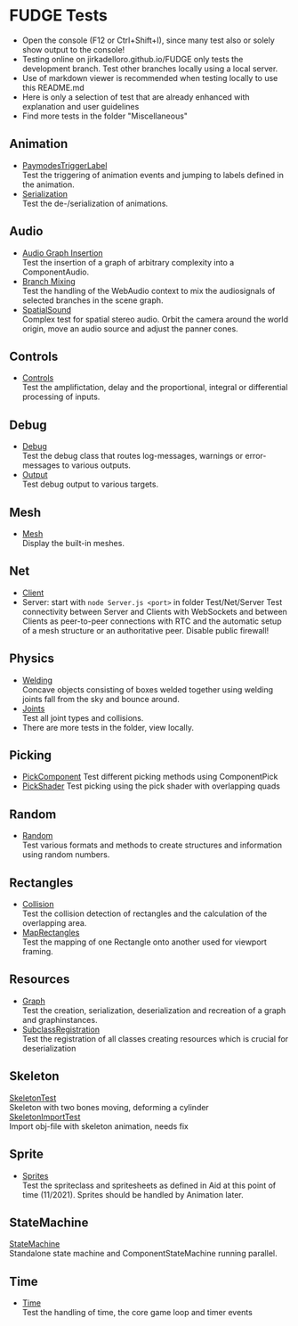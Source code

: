 # FUDGE Tests
- Open the console (F12 or Ctrl+Shift+I), since many test also or solely show output to the console!
- Testing online on jirkadelloro.github.io/FUDGE only tests the development branch. Test other branches locally using a local server.
- Use of markdown viewer is recommended when testing locally to use this README.md
- Here is only a selection of test that are already enhanced with explanation and user guidelines
- Find more tests in the folder "Miscellaneous"

## Animation
- [PaymodesTriggerLabel](Animation/PlaymodesTriggerLabel/Test.html)  
Test the triggering of animation events and jumping to labels defined in the animation.
- [Serialization](Animation/Serialization/Test.html)  
Test the de-/serialization of animations.
## Audio
- [Audio Graph Insertion](Audio/GraphInsertion/Test.html)  
Test the insertion of a graph of arbitrary complexity into a ComponentAudio.    
- [Branch Mixing](Audio/BranchMix/Test.html)  
Test the handling of the WebAudio context to mix the audiosignals of selected branches in the scene graph.    
- [SpatialSound](Audio/SpatialSound/Test.html)  
Complex test for spatial stereo audio. Orbit the camera around the world origin, move an audio source and adjust the panner cones.
## Controls
- [Controls](Controls/Test.html)  
Test the amplifictation, delay and the proportional, integral or differential processing of inputs.
## Debug
- [Debug](Debug/Test.html)  
Test the debug class that routes log-messages, warnings or error-messages to various outputs.
- [Output](Debug/ScreenToRayToScreen/Test.html)  
Test debug output to various targets.
## Mesh
- [Mesh](Mesh/Test.html)  
Display the built-in meshes.
## Net
- [Client](Net/Client/index.html)  
- Server: start with `node Server.js <port>` in folder Test/Net/Server 
Test connectivity between Server and Clients with WebSockets and between Clients as peer-to-peer connections with RTC and the automatic setup of a mesh structure or an authoritative peer. Disable public firewall!
## Physics
- [Welding](Physics/Convex_ChairTest/FudgePhysics_ConvexWelding.html)  
Concave objects consisting of boxes welded together using welding joints fall from the sky and bounce around. 
- [Joints](Physics/Phase2_Joints/Main.html)  
Test all joint types and collisions.  
- There are more tests in the folder, view locally.
## Picking
- [PickComponent](Picking/PickComponent/MeshZoo.html)
Test different picking methods using ComponentPick 
- [PickShader](Picking/PickShader/Picking.html)
Test picking using the pick shader with overlapping quads
## Random
- [Random](Random/Test.html)  
Test various formats and methods to create structures and information using random numbers.
## Rectangles
- [Collision](Rectangles/Collision/Test.html)  
Test the collision detection of rectangles and the calculation of the overlapping area.
- [MapRectangles](Rectangles/MapRectangles/Test.html)  
Test the mapping of one Rectangle onto another used for viewport framing.
## Resources
- [Graph](Resources/Graph/Test.html)  
Test the creation, serialization, deserialization and recreation of a graph and graphinstances.
- [SubclassRegistration](Resources/SubclassRegistration/Test.html)  
Test the registration of all classes creating resources which is crucial for deserialization
## Skeleton
[SkeletonTest](Skeleton/SkeletonTest.html)  
Skeleton with two bones moving, deforming a cylinder  
[SkeletonImportTest](Skeleton/SkeletonImportTest.html)  
Import obj-file with skeleton animation, needs fix
## Sprite
- [Sprites](Sprite/Test.html)  
Test the spriteclass and spritesheets as defined in Aid at this point of time (11/2021). Sprites should be handled by Animation later.
## StateMachine
[StateMachine](StateMachine/Test.html)  
Standalone state machine and ComponentStateMachine running parallel.
## Time
- [Time](Time/Test.html)  
Test the handling of time, the core game loop and timer events